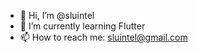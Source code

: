- 👋 Hi, I’m @sluintel
- 🌱 I’m currently learning Flutter
- 📫 How to reach me: sluintel@gmail.com

<!---
sluintel/sluintel is a ✨ special ✨ repository because its `README.md` (this file) appears on your GitHub profile.
You can click the Preview link to take a look at your changes.
--->
